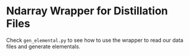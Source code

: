 # Ndarray Wrapper for Distillation Files

Check `gen_elemental.py` to see how to use the wrapper to read our data files and generate elementals.